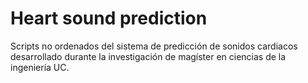 # Heart sound prediction​

Scripts no ordenados del sistema de predicción de sonidos cardiacos desarrollado durante la investigación de magíster en ciencias de la ingeniería UC.

